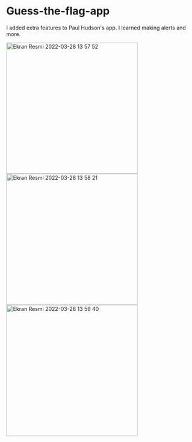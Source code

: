 # Guess-the-flag-app
I added extra features to Paul Hudson's app. 
I learned making alerts and more.


<img width="349" alt="Ekran Resmi 2022-03-28 13 57 52" src="https://user-images.githubusercontent.com/96432023/160384064-3aaa819e-d20f-4a2b-a151-762bb4b2709a.png">
<img width="349" alt="Ekran Resmi 2022-03-28 13 58 21" src="https://user-images.githubusercontent.com/96432023/160384234-e3b8b3e1-4e89-4dd6-a63b-89f82ad57d71.png">
<img width="349" alt="Ekran Resmi 2022-03-28 13 59 40" src="https://user-images.githubusercontent.com/96432023/160384258-2ddfc0c3-35e1-4933-8d5d-65e42f42d1c6.png">
